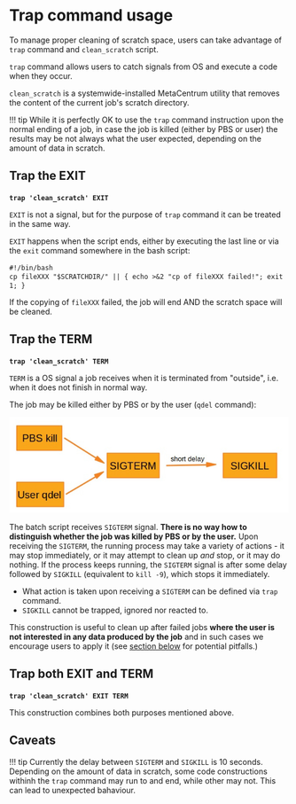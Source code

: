 # Trap command usage

To manage proper cleaning of scratch space, users can take advantage of `trap` command and `clean_scratch` script.

`trap` command allows users to catch signals from OS and execute a code when they occur.


`clean_scratch` is a systemwide-installed MetaCentrum utility that removes the content of the current job's scratch directory.

!!! tip 
    While it is perfectly OK to use the `trap` command instruction upon the normal ending of a job, in case the job is killed (either by PBS or user) the results may be not always what the user expected, depending on the amount of data in scratch. 

## Trap the EXIT

**`trap 'clean_scratch' EXIT`**

`EXIT` is not a signal, but for the purpose of `trap` command it can be treated in the same way.

`EXIT` happens when the script ends, either by executing the last line or via the `exit` command somewhere in the bash script:

```
#!/bin/bash
cp fileXXX "$SCRATCHDIR/" || { echo >&2 "cp of fileXXX failed!"; exit 1; }
```
If the copying of `fileXXX` failed, the job will end AND the scratch space will be cleaned.

## Trap the TERM

**`trap 'clean_scratch' TERM`**

`TERM` is a OS signal a job receives when it is terminated from "outside", i.e. when it does not finish in normal way.

The job may be killed either by PBS or by the user (`qdel` command):

![pic](trap-command-scheme.jpg)

The batch script receives `SIGTERM` signal. **There is no way how to distinguish whether the job was killed by PBS or by the user.** Upon receiving the `SIGTERM`, the running process may take a variety of actions - it may stop immediately, or it may attempt to clean up *and* stop, or it may do nothing. If the process keeps running, the `SIGTERM` signal is after some delay followed by `SIGKILL` (equivalent to `kill -9`), which stops it immediately.

- What action is taken upon receiving a `SIGTERM` can be defined via `trap` command. 
- `SIGKILL` cannot be trapped, ignored nor reacted to.

This construction is useful to clean up after failed jobs **where the user is not interested in any data produced by the job** and in such cases we encourage users to apply it (see [section below](#caveats) for potential pitfalls.)

## Trap both EXIT and TERM 

**`trap 'clean_scratch' EXIT TERM`**

This construction combines both purposes mentioned above.

## Caveats

!!! tip
    Currently the delay between `SIGTERM` and `SIGKILL` is 10 seconds.<br/>Depending on the amount of data in scratch, some code constructions withinh the `trap` command may run to and end, while other may not. This can lead to unexpected bahaviour.

<!--

### EXIT 

The use of trap upon EXIT can backfire, too. Suppose the user adds the trap with the purpose to clean up after the script has run to an end, then adds some petty sanity check after the core calculation is done.

```
#!/bin/bash
...
trap 'clean_scratch' EXIT
...
./potentially_long_calculation_producing_result_files
test -n some-directory || { echo >&2 "Directory does not exist!"; exit 1; }
cp result_files somewhere/
...
```

This, too, can lead to unintentional loss of results, as the `clean_scratch` is executed before the result files are copied away. 


### TERM

Adding

```
#!/bin/bash
# on SIGTERM, attempt to copy away potentially valuable files
trap 'cp all_checkpoint_files somewhere_safe/ ; clean_scratch' TERM  
```

can improve things, but will clutter user's home directory by unwanted files in other cases. Moreover, if the files are large and/or numerous, the copying may not finish in time before being interrupted by `SIGKILL` signal and the data need to be retrieved from scratch manually anyway.

 -->
